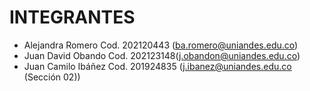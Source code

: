 # INTEGRANTES
<!-- TODO agregar integrantes del grupo -->
* Alejandra Romero Cod. 202120443 (ba.romero@uniandes.edu.co)
* Juan David Obando Cod. 202123148(j.obandon@uniandes.edu.co)
* Juan Camilo Ibáñez Cod. 201924835 (j.ibanez@uniandes.edu.co (Sección 02))
